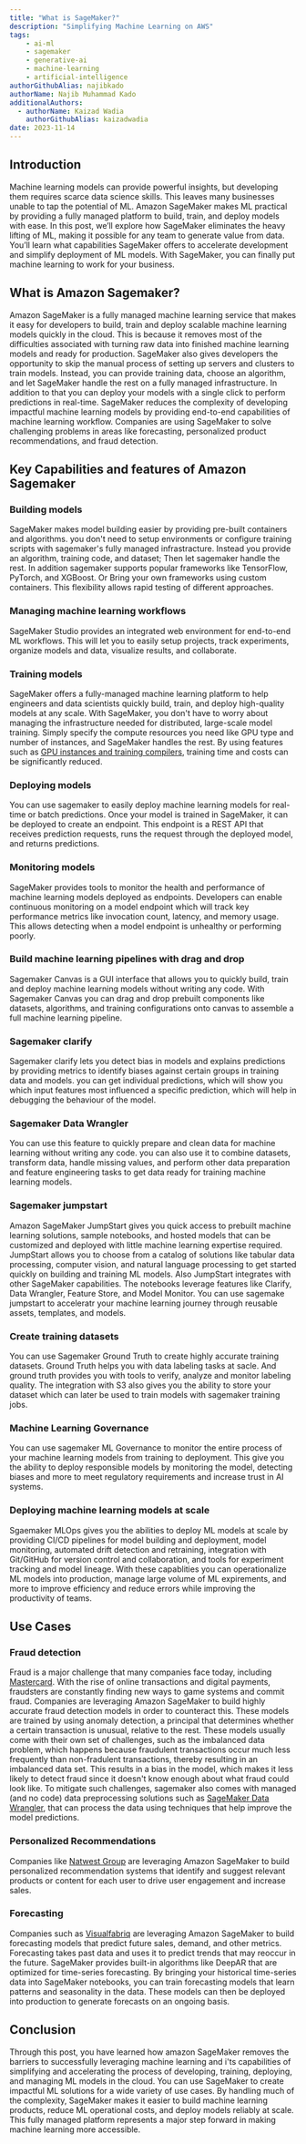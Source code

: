 ```yaml
---
title: "What is SageMaker?"
description: "Simplifying Machine Learning on AWS"
tags:
    - ai-ml
    - sagemaker
    - generative-ai
    - machine-learning
    - artificial-intelligence
authorGithubAlias: najibkado
authorName: Najib Muhammad Kado
additionalAuthors:
  - authorName: Kaizad Wadia
    authorGithubAlias: kaizadwadia
date: 2023-11-14
---
```


## Introduction

Machine learning models can provide powerful insights, but developing them requires scarce data science skills. This leaves many businesses unable to tap the potential of ML. Amazon SageMaker makes ML practical by providing a fully managed platform to build, train, and deploy models with ease. In this post, we’ll explore how SageMaker eliminates the heavy lifting of ML, making it possible for any team to generate value from data. You’ll learn what capabilities SageMaker offers to accelerate development and simplify deployment of ML models. With SageMaker, you can finally put machine learning to work for your business.

## What is Amazon Sagemaker?

Amazon SageMaker is a fully managed machine learning service that makes it easy for developers to build, train and deploy scalable machine learning models quickly in the cloud. This is because it removes most of the difficulties associated with turning raw data into finished machine learning models and ready for production. SageMaker also gives developers the opportunity to skip the manual process of setting up servers and clusters to train models. Instead, you can provide training data, choose an algorithm, and let SageMaker handle the rest on a fully managed infrastructure. In addition to that you can deploy your models with a single click to perform predictions in real-time. SageMaker reduces the complexity of developing impactful machine learning models by providing end-to-end capabilities of machine learning workflow. Companies are using SageMaker to solve challenging problems in areas like forecasting, personalized product recommendations, and fraud detection.

## Key Capabilities and features of Amazon Sagemaker

### Building models

SageMaker makes model building easier by providing pre-built containers and algorithms. you don't need to setup environments or configure training scripts with sagemaker's fully managed infrastracture. Instead you provide an algorithm, training code, and dataset; Then let sagemaker handle the rest. In addition sagemaker supports popular frameworks like TensorFlow, PyTorch, and XGBoost. Or Bring your own frameworks using custom containers. This flexibility allows rapid testing of different approaches. 

### Managing machine learning workflows

SageMaker Studio provides an integrated web environment for end-to-end ML workflows. This will let you to easily setup projects, track experiments, organize models and data, visualize results, and collaborate. 

### Training models

SageMaker offers a fully-managed machine learning platform to help engineers and data scientists quickly build, train, and deploy high-quality models at any scale. With SageMaker, you don't have to worry about managing the infrastructure needed for distributed, large-scale model training. Simply specify the compute resources you need like GPU type and number of instances, and SageMaker handles the rest. By using features such as [GPU instances and training compilers](https://aws.amazon.com/sagemaker/faqs), training time and costs can be significantly reduced.

### Deploying models

You can use sagemaker to easily deploy machine learning models for real-time or batch predictions. Once your model is trained in SageMaker, it can be deployed to create an endpoint. This endpoint is a REST API that receives prediction requests, runs the request through the deployed model, and returns predictions.

### Monitoring models

SageMaker provides tools to monitor the health and performance of machine learning models deployed as endpoints. Developers can enable continuous monitoring on a model endpoint which will track key performance metrics like invocation count, latency, and memory usage. This allows detecting when a model endpoint is unhealthy or performing poorly.

### Build machine learning pipelines with drag and drop

Sagemaker Canvas is a GUI interface that allows you to quickly build, train and deploy machine learning models without writing any code. With Sagemaker Canvas you can drag and drop prebuilt components like datasets, algorithms, and training configurations onto canvas to assemble a full machine learning pipeline.

### Sagemaker clarify

Sagemaker clarify lets you detect bias in models and explains predictions by providing metrics to identify biases against certain groups in training data and models. you can get individual predictions, which will show you which input features most influenced a specific prediction, which will help in debugging the behaviour of the model.

### Sagemaker Data Wrangler 

You can use this feature to quickly prepare and clean data for machine learning without writing any code. you can also use it to combine datasets, transform data, handle missing values, and perform other data preparation and feature engineering tasks to get data ready for training machine learning models.

### Sagemaker jumpstart

Amazon SageMaker JumpStart gives you quick access to prebuilt machine learning solutions, sample notebooks, and hosted models that can be customized and deployed with little machine learning expertise required. JumpStart allows you to choose from a catalog of solutions like tabular data processing, computer vision, and natural language processing to get started quickly on building and training ML models. Also JumpStart integrates with other SageMaker capabilities. The notebooks leverage features like Clarify, Data Wrangler, Feature Store, and Model Monitor. You can use sagemake jumpstart to acceleratr your machine learning journey through reusable assets, templates, and models. 

### Create training datasets

You can use Sagemaker Ground Truth to create highly accurate training datasets. Ground Truth helps you with data labeling tasks at sacle. And ground truth provides you with tools to verify, analyze and monitor labeling quality. The integration with S3 also gives you the ability to store your dataset which can later be used to train models with sagemaker training jobs. 

### Machine Learning Governance

You can use sagemaker ML Governance to monitor the entire process of your machine learning models from training to deployment. This give you the ability to deploy responsible models by monitoring the model, detecting biases and more to meet regulatory requirements and increase trust in AI systems.

### Deploying machine learning models at scale

Sgaemaker MLOps gives you the abilities to deploy ML models at scale by providing CI/CD pipelines for model building and deployment, model monitoring, automated drift detection and retraining, integration with Git/GitHub for version control and collaboration, and tools for experiment tracking and model lineage. With these capablities you can operationalize ML models into production, manage large volume of ML expirements, and more to improve efficiency and reduce errors while improving the productivity of teams. 

## Use Cases

### Fraud detection

Fraud is a major challenge that many companies face today, including [Mastercard](https://aws.amazon.com/solutions/case-studies/mastercard-ai-ml-testimonial). With the rise of online transactions and digital payments, fraudsters are constantly finding new ways to game systems and commit fraud. Companies are leveraging Amazon SageMaker to build highly accurate fraud detection models in order to counteract this. These models are trained by using anomaly detection, a principal that determines whether a certain transaction is unusual, relative to the rest. These models usually come with their own set of challenges, such as the imbalanced data problem, which happens because fraudulent transactions occur much less frequently than non-fradulent transactions, thereby resulting in an imbalanced data set. This results in a bias in the model, which makes it less likely to detect fraud since it doesn't know enough about what fraud could look like. To mitigate such challenges, sagemaker also comes with managed (and no code) data preprocessing solutions such as [SageMaker Data Wrangler](https://aws.amazon.com/sagemaker/data-wrangler), that can process the data using techniques that help improve the model predictions.

### Personalized Recommendations

Companies like [Natwest Group](https://aws.amazon.com/solutions/case-studies/natwest-group-case-study) are leveraging Amazon SageMaker to build personalized recommendation systems that identify and suggest relevant products or content for each user to drive user engagement and increase sales. 

### Forecasting

Companies such as [Visualfabriq](https://aws.amazon.com/solutions/case-studies/visualfabriq-case-study) are leveraging Amazon SageMaker to build forecasting models that predict future sales, demand, and other metrics. Forecasting takes past data and uses it to predict trends that may reoccur in the future. SageMaker provides built-in algorithms like DeepAR that are optimized for time-series forecasting. By bringing your historical time-series data into SageMaker notebooks, you can train forecasting models that learn patterns and seasonality in the data. These models can then be deployed into production to generate forecasts on an ongoing basis.


## Conclusion

Through this post, you have learned how amazon SageMaker removes the barriers to successfully leveraging machine learning and i'ts capabilities of simplifying and accelerating the process of developing, training, deploying, and managing ML models in the cloud. You can use SageMaker to create impactful ML solutions for a wide variety of use cases. By handling much of the complexity, SageMaker makes it easier to build machine learning products, reduce ML operational costs, and deploy models reliably at scale. This fully managed platform represents a major step forward in making machine learning more accessible. 
